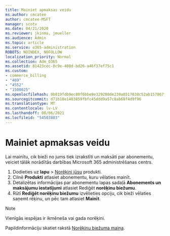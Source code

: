```yaml
---
title: Mainiet apmaksas veidu
ms.author: cmcatee
author: cmcatee-MSFT
manager: scotv
ms.date: 04/21/2020
ms.reviewer: jkinma, jmueller
ms.audience: Admin
ms.topic: article
ms.service: o365-administration
ROBOTS: NOINDEX, NOFOLLOW
localization_priority: Normal
ms.collection: Adm_O365
ms.assetid: 81423cec-8c9e-408d-bd26-a46f37ef75c1
ms.custom:
- commerce_billing
- "469"
- "4552"
- "1500025"
ms.openlocfilehash: 9b819fdb9ec80f6bbe9e329280de239a0517038c52ab157867f3065505acca90
ms.sourcegitcommit: d71b18e1403859fbfc45ddd9a57c8ab68f4d9f96
ms.translationtype: MT
ms.contentlocale: lv-LV
ms.lasthandoff: 08/06/2021
ms.locfileid: "54503803"
---
```

# <a name="change-how-often-you-pay"></a>Mainiet apmaksas veidu

Lai mainītu, cik bieži no jums tiek izrakstīti un maksāti par abonementu, veiciet tālāk norādītās darbības Microsoft 365 administrēšanas centrs.

1. Dodieties uz **lapu**  >  [Norēķini jūsu](https://go.microsoft.com/fwlink/p/?linkid=842054) produkti.
2. Cilnē **Produkti** atlasiet abonementu, kuru vēlaties mainīt.
3. Detalizētas informācijas par abonementu lapas sadaļā **Abonements un maksājumu iestatījumi** atlasiet Rediģēt **norēķinu biežumu**.
4. Rūtī **Rediģēt norēķinu biežumu** izvēlieties opciju, cik bieži vēlaties saņemt rēķinu, un pēc tam atlasiet **Mainīt**.

> [!NOTE]
> Vienīgās iespējas ir ikmēneša vai gada norēķini.

Papildinformāciju skatiet rakstā [Norēķinu biežuma maiņa](/microsoft-365/commerce/billing-and-payments/change-payment-frequency).